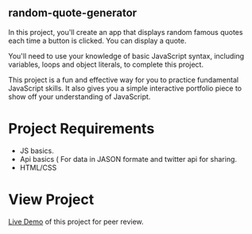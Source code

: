 ## random-quote-generator

In this project, you'll create an app that displays random famous quotes each time a button is clicked. You can display a quote.

You'll need to use your knowledge of basic JavaScript syntax, including variables, loops and object literals, to complete this project.

This project is a fun and effective way for you to practice fundamental JavaScript skills. It also gives you a simple interactive portfolio piece to show off your understanding of JavaScript. 

# Project Requirements

* JS basics.
* Api basics ( For data in JASON formate and twitter api for sharing.
* HTML/CSS

# View Project
[Live Demo](https://amitgupta321.github.io/Quote-generator/) of this project for peer review.
